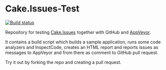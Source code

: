# Cake.Issues-Test

[![Build status](https://ci.appveyor.com/api/projects/status/8255u6f1jxx7ffvv?svg=true)](https://ci.appveyor.com/project/pascalberger/cake-issues-test)

Repository for testing [Cake.Issues] together with GitHub and [AppVeyor](https://www.appveyor.com/).

It contains a build script which builds a sample application, runs some code analyzers and InspectCode, creates an HTML report and reports issues as messages to AppVeyor and from there as comment to GitHub pull request.

Try it out by forking the repo and creating a pull request.

[Cake.Issues]: https://cake-contrib.github.io/Cake.Issues.Website
